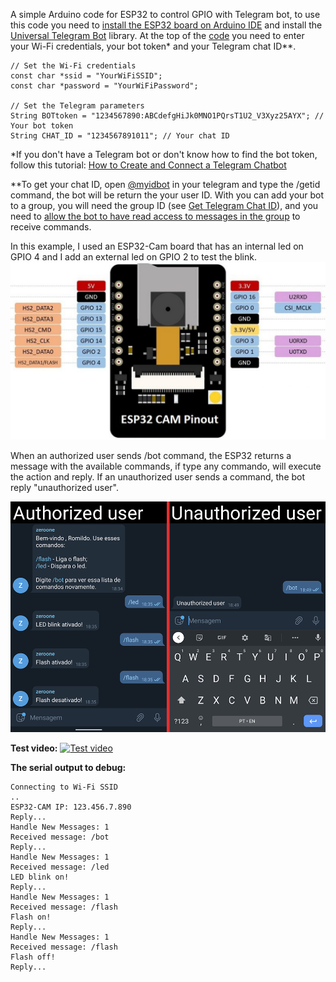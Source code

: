 A simple Arduino code for ESP32 to control GPIO with Telegram bot, to use this code you need to [install the ESP32 board on Arduino IDE](https://randomnerdtutorials.com/installing-the-esp32-board-in-arduino-ide-windows-instructions/) and install the [Universal Telegram Bot](https://www.arduino.cc/reference/en/libraries/universaltelegrambot/) library. At the top of the [code](https://github.com/romildodcm/control-esp32-with-telegram-bot/tree/main/esp_32_telegram) you need to enter your Wi-Fi credentials, your bot token* and your Telegram chat ID**.

```
// Set the Wi-Fi credentials
const char *ssid = "YourWiFiSSID";
const char *password = "YourWiFiPassword";

// Set the Telegram parameters
String BOTtoken = "1234567890:ABCdefgHiJk0MNO1PQrsT1U2_V3Xyz25AYX"; // Your bot token
String CHAT_ID = "1234567891011"; // Your chat ID
```

*If you don't have a Telegram bot or don't know how to find the bot token, follow this tutorial: [How to Create and Connect a Telegram Chatbot](https://sendpulse.com/knowledge-base/chatbot/create-telegram-chatbot)

**To get your chat ID, open [@myidbot](https://t.me/myidbot) in your telegram and type the /getid command, the bot will be return the your user ID. With you can add your bot to a group, you will need the group ID (see [Get Telegram Chat ID](https://sean-bradley.medium.com/get-telegram-chat-id-80b575520659)), and you need to [allow the bot to have read access to messages in the group](https://stackoverflow.com/questions/50204633/allow-bot-to-access-telegram-group-messages) to receive commands.

In this example, I used an ESP32-Cam board that has an internal led on GPIO 4 and I add an external led on GPIO 2 to test the blink. 
![ESP32-Cam Board](ESP32-CAM-Pinout-AI-thinker-1280x720.jpg)

When an authorized user sends /bot command, the ESP32 returns a message with the available commands, if type any commando, will execute the action and reply. If an unauthorized user sends a command, the bot reply "unauthorized user".

![](bot-telegram.png)

**Test video:**
[![Test video](https://img.youtube.com/vi/WIybgvwA6as/0.jpg)](https://www.youtube.com/watch?v=WIybgvwA6as)

**The serial output to debug:**

```
Connecting to Wi-Fi SSID
..
ESP32-CAM IP: 123.456.7.890
Reply...
Handle New Messages: 1
Received message: /bot
Reply...
Handle New Messages: 1
Received message: /led
LED blink on!
Reply...
Handle New Messages: 1
Received message: /flash
Flash on!
Reply...
Handle New Messages: 1
Received message: /flash
Flash off!
Reply...
```